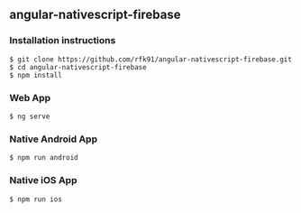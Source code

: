 ## angular-nativescript-firebase

### Installation instructions

```
$ git clone https://github.com/rfk91/angular-nativescript-firebase.git
$ cd angular-nativescript-firebase
$ npm install
```

### Web App

```
$ ng serve
```

### Native Android App

```
$ npm run android
```

### Native iOS App

```
$ npm run ios
```
